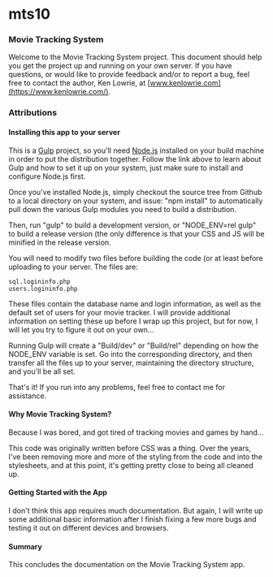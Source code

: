 # mts10

### Movie Tracking System

Welcome to the Movie Tracking System project. This document should help you get the project up and running on your own server. If you have questions, or would like to provide feedback and/or to report a bug, feel free to contact the author, Ken Lowrie, at [www.kenlowrie.com](https://www.kenlowrie.com/).

### Attributions

#### Installing this app to your server

This is a [Gulp](http://gulpjs.com/) project, so you'll need [Node.js](https://nodejs.org/en/) installed on your build machine in order to put the distribution together. Follow the link above to learn about Gulp and how to set it up on your system, just make sure to install and configure Node.js first.

Once you've installed Node.js, simply checkout the source tree from Github to a local directory on your system, and issue: "npm install" to automatically pull down the various Gulp modules you need to build a distribution.

Then, run "gulp" to build a development version, or "NODE_ENV=rel gulp" to build a release version (the only difference is that your CSS and JS will be minified in the release version.

You will need to modify two files before building the code (or at least before uploading to your server. The files are:

	sql.logininfo.php
	users.logininfo.php
 
These files contain the database name and login information, as well as the default set of users for your movie tracker. I will provide additional information on setting these up before I wrap up this project, but for now, I will let you try to figure it out on your own...

Running Gulp will create a "Build/dev" or "Build/rel" depending on how the NODE_ENV variable is set. Go into the corresponding directory, and then transfer all the files up to your server, maintaining the directory structure, and you'll be all set.

That's it! If you run into any problems, feel free to contact me for assistance.

#### Why Movie Tracking System?

Because I was bored, and got tired of tracking movies and games by hand...

This code was originally written before CSS was a thing. Over the years, I've been removing more and more of the styling from the code and into the stylesheets, and at this point, it's getting pretty close to being all cleaned up.

#### Getting Started with the App

I don't think this app requires much documentation. But again, I will write up some additional basic information after I finish fixing a few more bugs and testing it out on different devices and browsers.

#### Summary

This concludes the documentation on the Movie Tracking System app.
